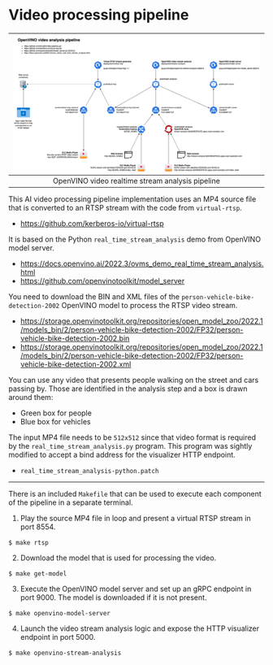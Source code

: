 # Video processing pipeline

| ![](img/video-pipeline.drawio.png)
|:------------------------------------------------:|
| OpenVINO video realtime stream analysis pipeline

This AI video processing pipeline implementation uses an MP4 source file that is converted to an RTSP stream with the code from `virtual-rtsp`.

- <https://github.com/kerberos-io/virtual-rtsp>

It is based on the Python `real_time_stream_analysis` demo from OpenVINO model server.

- <https://docs.openvino.ai/2022.3/ovms_demo_real_time_stream_analysis.html>
- <https://github.com/openvinotoolkit/model_server>

You need to download the BIN and XML files of the `person-vehicle-bike-detection-2002` OpenVINO model to process the RTSP video stream.

- <https://storage.openvinotoolkit.org/repositories/open_model_zoo/2022.1/models_bin/2/person-vehicle-bike-detection-2002/FP32/person-vehicle-bike-detection-2002.bin>
- <https://storage.openvinotoolkit.org/repositories/open_model_zoo/2022.1/models_bin/2/person-vehicle-bike-detection-2002/FP32/person-vehicle-bike-detection-2002.xml>

You can use any video that presents people walking on the street and cars passing by.
Those are identified in the analysis step and a box is drawn around them:

- Green box for people
- Blue box for vehicles

<!--
https://streams.videolan.org/samples/
-->

The input MP4 file needs to be `512x512` since that video format is required by the `real_time_stream_analysis.py` program.
This program was sightly modified to accept a bind address for the visualizer HTTP endpoint.

- `real_time_stream_analysis-python.patch`

--------------------------------------------------------------------------------

There is an included `Makefile` that can be used to execute each component of the pipeline in a separate terminal.

1. Play the source MP4 file in loop and present a virtual RTSP stream in port 8554.

```
$ make rtsp
```

2. Download the model that is used for processing the video.

```
$ make get-model
```

3. Execute the OpenVINO model server and set up an gRPC endpoint in port 9000.
   The model is downloaded if it is not present.

```
$ make openvino-model-server
```

4. Launch the video stream analysis logic and expose the HTTP visualizer endpoint in port 5000.

```
$ make openvino-stream-analysis
```
